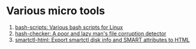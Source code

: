 # Various micro tools


1. [bash-scripts: Various bash scripts for Linux](bash-scripts)
2. [hash-checker: A poor and lazy man's file corruption detector](hash-checker)
3. [smartctl-html: Export smartctl disk info and SMART attributes to HTML](smartctl-html)
